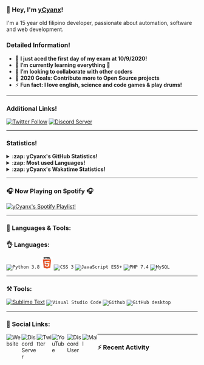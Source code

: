 ### 👋 Hey, I'm [yCyanx](https://github.com.io/yCyanx)!

I'm a 15 year old filipino developer, passionate about automation, software and web development.
### Detailed Information!
- 🔭 <strong> I just aced the first day of my exam at 10/9/2020! </strong>
- 🌱 <strong> I’m currently learning everything 🤣 </strong>
- 👯 <strong> I’m looking to collaborate with other coders </strong>
- 🥅 <strong> 2020 Goals:  Contribute more to Open Source projects </strong>
- ⚡ <strong> Fun fact: I love english, science and code games & play drums! </strong>
---

### Additional Links!
[![Twitter Follow](https://img.shields.io/twitter/follow/YcyanxL?label=Follow%20yCyanx%21&style=social)](https://twitter.com/intent/follow?original_referer=https%3A%2F%2Fgithub.com%2FcodeSTACKr&screen_name=YcyanxL)
[![Discord Server](https://img.shields.io/discord/762138569342189568?color=blue&label=Discord%20Server&logo=Discord&logoColor=light%20blue)](https://discord.gg/zGzdH4XL)


---
### Statistics!

<details>
  <summary><strong>:zap: yCyanx's GitHub Statistics!</strong></summary>
   <a href="https://github.com/yCyanx69?tab=repositories">
  <img align="center" src="https://github-readme-stats.vercel.app/api?username=yCyanx69&theme=algolia&show_icons=true&include_all_commits=true" alt="yCyanx's Github Statistics">
</a>

</details>

<details>
  <summary><strong>:zap: Most used Languages!</strong></summary>
   <a href="https://ycyanx69.github.io/yCyanx">
  <img align="center" src="https://github-readme-stats.vercel.app/api/top-langs/?username=yCyanx69&theme=algolia&layout=compact" alt="yCyanx's Latest Languages">
</a>

</details>

<details>
  <summary><strong>:zap: yCyanx's Wakatime Statistics!</strong></summary>
   <a href="https://ycyanx69.github.io/yCyanx">
  <img align="center" src="https://github-readme-stats.vercel.app/api/wakatime?username=yCyanx" alt="yCyanx's WakaTime Statistics">
</a>

</details>



---

### 🎧 Now Playing on Spotify 🎧

[<img src="https://now-playing-codestackr.vercel.app/api/spotify-playing" alt="yCyanx's Spotify Playlist!" width="350" />](https://open.spotify.com/user/2jri0nr16kvq74rdb00vhwxca)

---

### 🚀 Languages & Tools:


### 👌 Languages:
<code><img height="30" src="https://cv.quentium.fr/img/python.png" title="Python 3.8"></code>
<code><img height="30" src="https://raw.githubusercontent.com/github/explore/80688e429a7d4ef2fca1e82350fe8e3517d3494d/topics/html/html.png" title="HTML 5"></code>
<code><img height="30" src="https://cv.quentium.fr/img/CSS.png" title="CSS 3"></code>
<code><img height="30" src="https://cv.quentium.fr/img/JS.png" title="JavaScript ES5+"></code>
<code><img height="30" src="https://cv.quentium.fr/img/PHP.png" title="PHP 7.4"></code>
<code><img height="30" src="https://cv.quentium.fr/img/SQL.png" title="MySQL"></code>

---

### ⚒️ Tools:
[<img height="35" src="https://p1.hiclipart.com/preview/945/258/372/numix-circle-for-windows-sublime-text-icon-png-icon.jpg" title="Sublime Text" />](https://open.spotify.com/user/2jri0nr16kvq74rdb00vhwxca)
<code><img height="30" src="https://cv.quentium.fr/img/visual_studio_code.png" title="Visual Studio Code"></code>
<code><img height="30" src="https://cdn.freebiesupply.com/logos/large/2x/github-icon-1-logo-png-transparent.png" title="Github"></code>
<code><img height="30" src="https://cv.quentium.fr/img/github_desktop.png" title="GitHub desktop"></code>

---

### 🔗 Social Links:

<a href="https://ycyanx69.github.io/yCyanx" title="Website">
  <img align="left" alt="Website" width="40px" src="https://quentium.fr/+img/footer/www.png" />
</a>
<a href="https://discord.gg/zGzdH4X" title="Discord Server">
  <img align="left" alt="Discord Server" width="40px" src="https://quentium.fr/+img/footer/discord.png" />
</a>
<a href="https://www.twitter.com/YcyanxL" title="Twitter">
  <img align="left" alt="Twitter" width="40px" src="https://quentium.fr/+img/footer/twitter.png" />
</a>
<a href="https://youtube.com/channel/UCldkv3RBqhciOtfWnuufkgg" title="YouTube">
  <img align="left" alt="YouTube" width="40px" src="https://quentium.fr/+img/footer/youtube.png" />
</a>
<a href="https://www.paypal.me/QuentiumYT/1" title="Discord User">
  <img align="left" alt="Discord User" width="40px" src="https://quentium.fr/+img/footer/discord.png" />
</a>
<a href="mailto:yCyanx69@gmail.com?subject=[GitHub]%20Contact%20for%20..." title="Mail">
  <img align="left" alt="Mail" width="40px" src="https://quentium.fr/+img/footer/mail.png" />
</a>

---

### <strong> :zap: Recent Activity </strong>
<!--START_SECTION:activity-->



